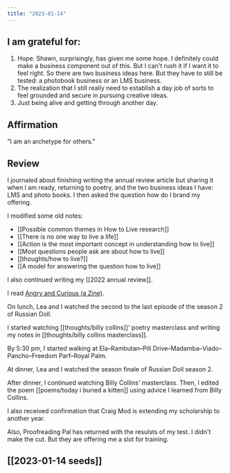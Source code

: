 ```yaml
---
title: "2023-01-14"
---
```

## I am grateful for:
1. Hope. Shawn, surprisingly, has given me some hope. I definitely could make a business component out of this. But I can't rush it if I want it to feel right. So there are two business ideas here. But they have to still be tested: a photobook business or an LMS business.
2. The realization that I still really need to establish a day job of sorts to feel grounded and secure in pursuing creative ideas.
3. Just being alive and getting through another day.

## Affirmation

"I am an archetype for others."

## Review

I journaled about finishing writing the annual review article but sharing it when I am ready, returning to poetry, and the two business ideas I have: LMS and photo books. I then asked the question how do I brand my offering.

I modified some old notes:
- [[Possible common themes in How to Live research]]
- [[There is no one way to live a life]]
- [[Action is the most important concept in understanding how to live]]
- [[Most questions people ask are about how to live]]
- [[thoughts/how to live?]]
- [[A model for answering the question how to live]]

I also continued writing my [[2022 annual review]].

I read [Angry and Curious (a Zine)](https://austinkleon.com/2020/06/04/angry-and-curious-a-zine/). 

On lunch, Lea and I watched the second to the last episode of the season 2 of Russian Doll.

I started watching [[thoughts/billy collins]]' poetry masterclass and writing my notes in [[thoughts/billy collins masterclass]].

By 5:30 pm, I started walking at Ela–Rambutan–Pili Drive–Madamba–Viado–Pancho–Freedom Parf–Royal Palm.

At dinner, Lea and I watched the season finale of Russian Doll season 2.

After dinner, I continued watching Billy Collins' masterclass. Then, I edited the poem [[poems/today i buried a kitten]] using advice I learned from Billy Collins.

I also received confirmation that Craig Mod is extending my scholarship to another year.

Also, Proofreading Pal has returned with the resulsts of my test. I didn't make the cut. But they are offering me a slot for training.

## [[2023-01-14 seeds]]
